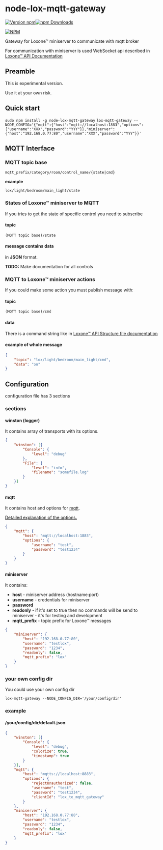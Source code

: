 # node-lox-mqtt-gateway

[![Version npm](https://img.shields.io/npm/v/node-lox-mqtt-gateway.svg?style=flat-square)](https://www.npmjs.com/package/node-lox-mqtt-gateway)[![npm Downloads](https://img.shields.io/npm/dm/node-lox-mqtt-gateway.svg?style=flat-square)](https://www.npmjs.com/package/node-lox-mqtt-gateway)

[![NPM](https://nodei.co/npm/node-lox-mqtt-gateway.png?downloads=true&downloadRank=true)](https://nodei.co/npm/node-lox-mqtt-gateway/)

Gateway for Loxone™ miniserver to communicate with mqtt broker

For communication with miniserver is used WebSocket api described in [Loxone™ API Documentation](http://www.loxone.com/enen/service/documentation/api/api.html)

## Preamble

This is experimental version.

Use it at your own risk.

## Quick start

`sudo npm install -g node-lox-mqtt-gateway`
`lox-mqtt-gateway --NODE_CONFIG='{"mqtt":{"host":"mqtt://localhost:1883","options":{"username":"XXX","password":"YYY"}},"miniserver":{"host":"192.168.0.77:80","username":"XXX","password":"YYY"}}'`

## MQTT Interface

### MQTT topic base

`mqtt_prefix/category/room/control_name/{state|cmd}`

**example**

`lox/light/bedroom/main_light/state`

### States of Loxone™ miniserver to MQTT

If you tries to get the state of specific control you need to subscribe

#### topic

`(MQTT topic base)/state`

#### message contains data

in **JSON** format.

**TODO:** Make documentation for all controls

### MQTT to Loxone™ miniserver actions

If you could make some action you must publish message with:

#### topic

`(MQTT topic base)/cmd`

#### data

There is a command string like in [Loxone™ API Structure file documentation](http://www.loxone.com/tl_files/loxone/downloads/other/loxone-structure-file.pdf)


#### example of whole message

```json
{
    "topic": "lox/light/bedroom/main_light/cmd",
    "data": "on"
}
```


## Configuration

configuration file has 3 sections

### sections

#### winston (logger)

It contains array of transports with its options.

```json
{
    "winston": [{
        "Console": {
            "level": "debug"
        },
        "File": {
            "level": "info",
            "filename": "somefile.log"
        }
    }]
}
```

#### mqtt

It contains host and options for [mqtt](https://github.com/mqttjs/MQTT.js).

[Detailed explanation of the options.](https://github.com/mqttjs/MQTT.js#mqttclientstreambuilder-options)

```json
{
    "mqtt": {
        "host": "mqtt://localhost:1883",
        "options": {
            "username": "test",
            "password": "test1234"
        }
    }
}
```

#### miniserver

It contains:

* **host** - miniserver address (hostname:port)
* **username** - credentials for miniserver
* **password**
* **readonly** - if it's set to true then no commands will be send to miniserver - it's for testing and development
* **mqtt_prefix** - topic prefix for Loxone™ messages

```json
{
    "miniserver": {
        "host": "192.168.0.77:80",
        "username": "testlox",
        "password": "1234",
        "readonly": false,
        "mqtt_prefix": "lox"
    }
}
```
### your own config dir

You could use your own config dir

`lox-mqtt-gateway --NODE_CONFIG_DIR='/your/config/dir'`

### example

#### /your/config/dir/default.json

```json
{
    "winston": [{
        "Console": {
            "level": "debug",
            "colorize": true,
            "timestamp": true
        }
    }],
    "mqtt": {
        "host": "mqtts://localhost:8883",
        "options": {
            "rejectUnauthorized": false,
            "username": "test",
            "password": "test1234",
            "clientId": "lox_to_mqtt_gateway"
        }
    },
    "miniserver": {
        "host": "192.168.0.77:80",
        "username": "testlox",
        "password": "1234",
        "readonly": false,
        "mqtt_prefix": "lox"
    }
}
```


